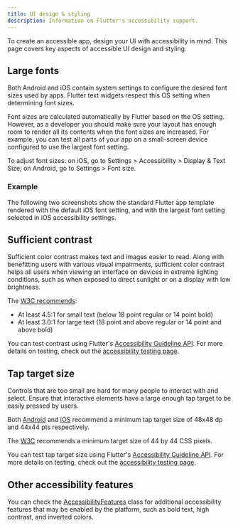 ```yaml
---
title: UI design & styling
description: Information on Flutter's accessibility support.
---
```


To create an accessible app, design your UI with accessibility in mind.
This page covers key aspects of accessible UI design and styling.

## Large fonts

Both Android and iOS contain system settings to configure the desired font
sizes used by apps. Flutter text widgets respect this OS setting when
determining font sizes.

Font sizes are calculated automatically by Flutter based on the OS setting.
However, as a developer you should make sure your layout has enough room to
render all its contents when the font sizes are increased.
For example, you can test all parts of your app on a small-screen
device configured to use the largest font setting.

To adjust font sizes: on iOS, go to
Settings > Accessibility > Display & Text Size;
on Android, go to Settings > Font size.

### Example

The following two screenshots show the standard Flutter app
template rendered with the default iOS font setting,
and with the largest font setting selected in iOS accessibility settings.

<div class="wrapping-row">
  <DashImage figure image="a11y/app-regular-fonts.png" caption="Default font setting" img-class="simple-border" img-style="max-height: 480px;" />
  <DashImage figure image="a11y/app-large-fonts.png" caption="Largest accessibility font setting" img-class="simple-border" img-style="max-height: 480px;" />
</div>


## Sufficient contrast

Sufficient color contrast makes text and images easier to read.
Along with benefitting users with various visual impairments,
sufficient color contrast helps all users when viewing an interface
on devices in extreme lighting conditions,
such as when exposed to direct sunlight or on a display with low
brightness.

The [W3C recommends][]:

* At least 4.5:1 for small text (below 18 point regular or 14 point bold)
* At least 3.0:1 for large text (18 point and above regular or 14 point and
  above bold)

You can test contrast using Flutter's [Accessibility Guideline API][].
For more details on testing, check out the [accessibility testing page](/ui/accessibility/accessibility-testing/).

[W3C recommends]: https://www.w3.org/TR/UNDERSTANDING-WCAG20/visual-audio-contrast-contrast.html

## Tap target size

Controls that are too small are hard for many people to interact with and select.
Ensure that interactive elements have a large enough tap target to be easily
pressed by users.

Both [Android][] and [iOS][] recommend a minimum tap target size of 48x48 dp and 44x44 pts respectively.

The [W3C] recommends a minimum target size of 44 by 44 CSS pixels.

You can test tap target size using Flutter's [Accessibility Guideline API][].
For more details on testing, check out the [accessibility testing page](/ui/accessibility/accessibility-testing/).

[Android]: https://developer.android.com/guide/topics/ui/accessibility/apps#large-controls
[iOS]: https://developer.apple.com/design/human-interface-guidelines/accessibility#Mobility
[W3C]: https://www.w3.org/WAI/WCAG21/Understanding/target-size.html

[Accessibility Guideline API]: {{site.api}}/flutter/flutter_test/AccessibilityGuideline-class.html

## Other accessibility features

You can check the [AccessibilityFeatures] class for additional
accessibility features that may be enabled by the platform,
such as bold text, high contrast, and inverted colors.

[AccessibilityFeatures]: https://api.flutter.dev/flutter/dart-ui/AccessibilityFeatures-class.html
